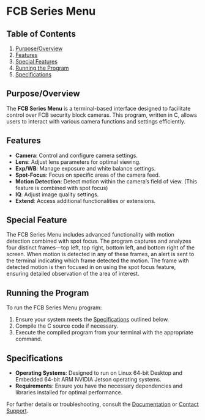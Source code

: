 # FCB Series Menu

## Table of Contents
1. [Purpose/Overview](#purposeoverview)
2. [Features](#features)
3. [Special Features](#special-features)
4. [Running the Program](#running-the-program)
5. [Specifications](#specifications)

## Purpose/Overview
The **FCB Series Menu** is a terminal-based interface designed to facilitate control over FCB security block cameras. This program, written in C, allows users to interact with various camera functions and settings efficiently.

## Features
- **Camera**: Control and configure camera settings.
- **Lens**: Adjust lens parameters for optimal viewing.
- **Exp/WB**: Manage exposure and white balance settings.
- **Spot-Focus**: Focus on specific areas of the camera feed.
- **Motion Detection**: Detect motion within the camera’s field of view. (This feature is combined with spot focus)
- **IQ**: Adjust image quality settings.
- **Extend**: Access additional functionalities or extensions.

## Special Feature
The FCB Series Menu includes advanced functionality with motion detection combined with spot focus. The program captures and analyzes four distinct frames—top left, top right, bottom left, and bottom right of the screen. When motion is detected in any of these frames, an alert is sent to the terminal indicating which frame detected the motion. The frame with detected motion is then focused in on using the spot focus feature, ensuring detailed observation of the area of interest.

## Running the Program
To run the FCB Series Menu program:
1. Ensure your system meets the [Specifications](#specifications) outlined below.
2. Compile the C source code if necessary.
3. Execute the compiled program from your terminal with the appropriate command.

## Specifications
- **Operating Systems**: Designed to run on Linux 64-bit Desktop and Embedded 64-bit ARM NVIDIA Jetson operating systems.
- **Requirements**: Ensure you have the necessary dependencies and libraries installed for optimal performance.

For further details or troubleshooting, consult the [Documentation](#) or [Contact Support](#).
